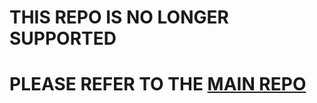 # THIS REPO IS NO LONGER SUPPORTED
# PLEASE REFER TO THE [MAIN REPO](https://github.com/restify/node-restify)

